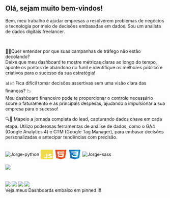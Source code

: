 ##  **Olá, sejam muito bem-vindos!**
Bem, meu trabalho é ajudar empresas a resolverem problemas de negócios e tecnologia por meio de decisões embasadas em dados. Sou um analista de dados digitais freelancer. 

</br>

🧠💡Quer entender por que suas campanhas de tráfego não estão decolando? 
</br>
Deixe que meu dashboard te mostre métricas claras ao longo do tempo, aponte os pontos de abandono no funil e identifique os melhores público e criativos para o sucesso da sua estratégia! 

📊📈 Fica difícil tomar decisões assertivas sem uma visão clara das finanças? 📉 
</br>
Meu dashboard financeiro pode te proporcionar o controle necessário sobre o faturamento e as principais despesas, ajudando a impulsionar a sua empresa para o sucesso! 

🔍🎯 Mapeio a jornada completa do lead, capturando dados chave em cada etapa. Utilizo poderosas ferramentas de análise de dados, como o GA4 (Google Analytics 4) e GTM (Google Tag Manager), para embasar decisões personalizadas e antecipar tendências com precisão.
<!-- Tecnologias --> 
</div>
  <div style="display: inline_block"><br>
    <img align="center" alt="Jorge-python" height="30" width="40" src="https://icongr.am/devicon/python-original.svg?size=128&color=currentColor">  
    <img align="center" alt="Jorge-Js" height="30" width="40" src="https://raw.githubusercontent.com/devicons/devicon/master/icons/javascript/javascript-plain.svg">
    <img align="center" alt="Jorge-HTML" height="30" width="40" src="https://raw.githubusercontent.com/devicons/devicon/master/icons/html5/html5-original.svg">
    <img align="center" alt="Jorge-CSS" height="30" width="40" src="https://raw.githubusercontent.com/devicons/devicon/master/icons/css3/css3-original.svg">
    <img align="center" alt="Jorge-sass" height="30" width="40" src="https://cdn.jsdelivr.net/gh/devicons/devicon/icons/sass/sass-original.svg">   
  </div>

</br>
<!-- Git Hub Stats -->
<div>
  <img height="180em" src ="https://github-readme-stats.vercel.app/api?username=JorgeFerreira09&show_icons=true&theme=dark">
 </div>
 
 <br>
 </br>
 
 <div> 
 <a href=https://www.youtube.com/channel/UCrqFnB9HOh9HST8EhH9a-aA target="_blank"><img src="https://img.shields.io/badge/YouTube-FF0000?style=for-the-badge&logo=youtube&logoColor=white" target="_blank"></a>
  <a href="https://instagram.com/ferreira081993/" target="_blank"><img src="https://img.shields.io/badge/-Instagram-%23E4405F?style=for-the-badge&logo=instagram&logoColor=white" target="_blank"></a>
  <a href = "mailto:ferreirafilho081993@gmail.com"><img src="https://img.shields.io/badge/-Gmail-%23333?style=for-the-badge&logo=gmail&logoColor=white" target="_blank"></a>
  <a href="https://www.linkedin.com/in/jorge-ferreira-843520203/" target="_blank"><img src="https://img.shields.io/badge/-LinkedIn-%230077B5?style=for-the-badge&logo=linkedin&logoColor=white" target="_blank"></a> 
</div>
Veja meus Dashboards embaixo em pinned !!!
